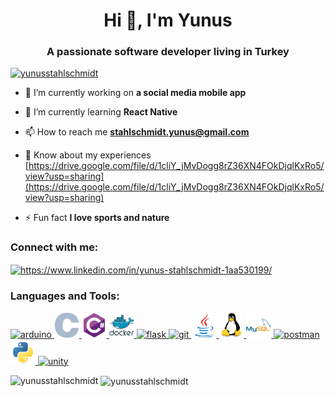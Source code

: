 <h1 align="center">Hi 👋, I'm Yunus</h1>
<h3 align="center">A passionate software developer living in Turkey</h3>

<p align="left"> <a href="https://github.com/ryo-ma/github-profile-trophy"><img src="https://github-profile-trophy.vercel.app/?username=yunusstahlschmidt" alt="yunusstahlschmidt" /></a> </p>

- 🔭 I’m currently working on **a social media mobile app**

- 🌱 I’m currently learning **React Native**

- 📫 How to reach me **stahlschmidt.yunus@gmail.com**

- 📄 Know about my experiences [https://drive.google.com/file/d/1cliY_jMvDogg8rZ36XN4FOkDjqlKxRo5/view?usp=sharing](https://drive.google.com/file/d/1cliY_jMvDogg8rZ36XN4FOkDjqlKxRo5/view?usp=sharing)

- ⚡ Fun fact **I love sports and nature**

<h3 align="left">Connect with me:</h3>
<p align="left">
<a href="https://linkedin.com/in/https://www.linkedin.com/in/yunus-stahlschmidt-1aa530199/" target="blank"><img align="center" src="https://cdn.jsdelivr.net/npm/simple-icons@3.0.1/icons/linkedin.svg" alt="https://www.linkedin.com/in/yunus-stahlschmidt-1aa530199/" height="30" width="40" /></a>
</p>

<h3 align="left">Languages and Tools:</h3>
<p align="left"> <a href="https://www.arduino.cc/" target="_blank"> <img src="https://cdn.worldvectorlogo.com/logos/arduino-1.svg" alt="arduino" width="40" height="40"/> </a> <a href="https://www.cprogramming.com/" target="_blank"> <img src="https://raw.githubusercontent.com/devicons/devicon/master/icons/c/c-original.svg" alt="c" width="40" height="40"/> </a> <a href="https://www.w3schools.com/cs/" target="_blank"> <img src="https://raw.githubusercontent.com/devicons/devicon/master/icons/csharp/csharp-original.svg" alt="csharp" width="40" height="40"/> </a> <a href="https://www.docker.com/" target="_blank"> <img src="https://raw.githubusercontent.com/devicons/devicon/master/icons/docker/docker-original-wordmark.svg" alt="docker" width="40" height="40"/> </a> <a href="https://flask.palletsprojects.com/" target="_blank"> <img src="https://www.vectorlogo.zone/logos/pocoo_flask/pocoo_flask-icon.svg" alt="flask" width="40" height="40"/> </a> <a href="https://git-scm.com/" target="_blank"> <img src="https://www.vectorlogo.zone/logos/git-scm/git-scm-icon.svg" alt="git" width="40" height="40"/> </a> <a href="https://www.java.com" target="_blank"> <img src="https://raw.githubusercontent.com/devicons/devicon/master/icons/java/java-original.svg" alt="java" width="40" height="40"/> </a> <a href="https://www.linux.org/" target="_blank"> <img src="https://raw.githubusercontent.com/devicons/devicon/master/icons/linux/linux-original.svg" alt="linux" width="40" height="40"/> </a> <a href="https://www.mysql.com/" target="_blank"> <img src="https://raw.githubusercontent.com/devicons/devicon/master/icons/mysql/mysql-original-wordmark.svg" alt="mysql" width="40" height="40"/> </a> <a href="https://postman.com" target="_blank"> <img src="https://www.vectorlogo.zone/logos/getpostman/getpostman-icon.svg" alt="postman" width="40" height="40"/> </a> <a href="https://www.python.org" target="_blank"> <img src="https://raw.githubusercontent.com/devicons/devicon/master/icons/python/python-original.svg" alt="python" width="40" height="40"/> </a> <a href="https://unity.com/" target="_blank"> <img src="https://www.vectorlogo.zone/logos/unity3d/unity3d-icon.svg" alt="unity" width="40" height="40"/> </a> </p>

<p><img align="left" src="https://github-readme-stats.vercel.app/api/top-langs?username=yunusstahlschmidt&show_icons=true&locale=en&layout=compact" alt="yunusstahlschmidt" /></p>

<p>&nbsp;<img align="center" src="https://github-readme-stats.vercel.app/api?username=yunusstahlschmidt&show_icons=true&locale=en" alt="yunusstahlschmidt" /></p>
